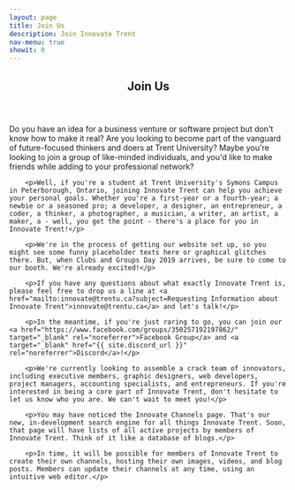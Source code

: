 ```yaml
---
layout: page
title: Join Us
description: Join Innovate Trent
nav-menu: true
showit: 0
---
```


<!-- Main -->
<div id="main" class="alt">

<div id="app">
  <particles></particles>
</div>

<!-- One -->
<section id="one">
	<div class="inner">
		<header class="major">
			<h1>Join Us</h1>
		</header>
		<p>Do you have an idea for a business venture or software project but don't know how to make it real? Are you looking to become part of the vanguard of future-focused thinkers and doers at Trent University? Maybe you're looking to join a group of like-minded individuals, and you'd like to make friends while adding to your professional network?</p>

		<p>Well, if you're a student at Trent University's Symons Campus in Peterborough, Ontario, joining Innovate Trent can help you achieve your personal goals. Whether you're a first-year or a fourth-year; a newbie or a seasoned pro; a developer, a designer, an entrepreneur, a coder, a thinker, a photographer, a musician, a writer, an artist, a maker, a - well, you get the point - there's a place for you in Innovate Trent!</p>

		<p>We're in the process of getting our website set up, so you might see some funny placeholder texts here or graphical glitches there. But, when Clubs and Groups Day 2019 arrives, be sure to come to our booth. We're already excited!</p>

		<p>If you have any questions about what exactly Innovate Trent is, please feel free to drop us a line at <a href="mailto:innovate@trentu.ca?subject=Requesting Information about Innovate Trent">innovate@trentu.ca</a> and let's talk!</p>

		<p>In the meantime, if you're just raring to go, you can join our <a href="https://www.facebook.com/groups/350257192197862/" target="_blank" rel="noreferrer">Facebook Group</a> and <a target="_blank" href="{{ site.discord_url }}" rel="noreferrer">Discord</a>!</p>

		<p>We're currently looking to assemble a crack team of innovators, including executive members, graphic designers, web developers, project managers, accounting specialists, and entrepreneurs. If you're interested in being a core part of Innovate Trent, don't hesitate to let us know who you are. We can't wait to meet you!</p>

		<p>You may have noticed the Innovate Channels page. That's our new, in-development search engine for all things Innovate Trent. Soon, that page will have lists of all active projects by members of Innovate Trent. Think of it like a database of blogs.</p>

		<p>In time, it will be possible for members of Innovate Trent to create their own channels, hosting their own images, videos, and blog posts. Members can update their channels at any time, using an intuitive web editor.</p>
</div>
</section>
</div>
